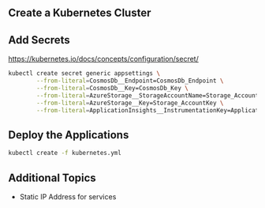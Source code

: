 
## Create a Kubernetes Cluster

## Add Secrets

https://kubernetes.io/docs/concepts/configuration/secret/

```bash
kubectl create secret generic appsettings \
        --from-literal=CosmosDb__Endpoint=CosmosDb_Endpoint \
        --from-literal=CosmosDb__Key=CosmosDb_Key \
        --from-literal=AzureStorage__StorageAccountName=Storage_AccountName \
        --from-literal=AzureStorage__Key=Storage_AccountKey \
        --from-literal=ApplicationInsights__InstrumentationKey=ApplicationInsights_Key
```

## Deploy the Applications

```bash
kubectl create -f kubernetes.yml
```

## Additional Topics

- Static IP Address for services
